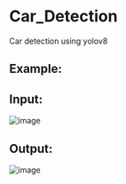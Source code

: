 # Car_Detection
Car detection using yolov8
## Example:
## Input:
![image](https://github.com/hiephoangt/Car_Detection/assets/145418306/fb40b23b-6808-404a-b292-e7fdb78c4a50)
## Output:
![image](https://github.com/hiephoangt/Car_Detection/assets/145418306/3ece5357-b7f2-4c14-9b23-203b627c1f17)


